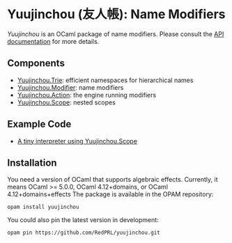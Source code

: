 # Yuujinchou (友人帳): Name Modifiers

_Yuujinchou_ is an OCaml package of name modifiers. Please consult the [API documentation](https://redprl.org/yuujinchou/yuujinchou/Yuujinchou) for more details.

## Components

- [Yuujinchou.Trie](https://redprl.org/yuujinchou/yuujinchou/Yuujinchou/Trie): efficient namespaces for hierarchical names
- [Yuujinchou.Modifier](https://redprl.org/yuujinchou/yuujinchou/Yuujinchou/Modifier): name modifiers
- [Yuujinchou.Action](https://redprl.org/yuujinchou/yuujinchou/Yuujinchou/Action): the engine running modifiers
- [Yuujinchou.Scope](https://redprl.org/yuujinchou/yuujinchou/Yuujinchou/Scope): nested scopes

## Example Code

- [A tiny interpreter using Yuujinchou.Scope](test/Example.ml)

## Installation

You need a version of OCaml that supports algebraic effects.
Currently, it means OCaml >= 5.0.0, OCaml 4.12+domains, or OCaml 4.12+domains+effects
The package is available in the OPAM repository:
```
opam install yuujinchou
```

You could also pin the latest version in development:
```
opam pin https://github.com/RedPRL/yuujinchou.git
```

